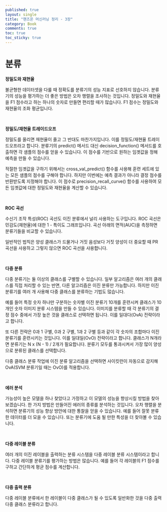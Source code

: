 ```yaml
---
published: true
layout: single
title: "핸즈온 머신러닝 정리 - 3장"
category: Book
comments: true
toc: true
toc_sticky: true
---
```


# 분류

**정밀도와 재현율**

불균형한 데이터셋을 다룰 때 정확도를 분류기의 성능 지표로 선호하지 않습니다. 분류기의 성능을 평가하는 더 좋은 방법은 오차 행렬을 조사하는 것입니다. 정밀도와 재현율을 F1 점수라고 하는 하나의 숫자로 만들면 편리할 때가 많습니다. F1 점수는 정밀도와 재현율의 조화 평균입니다.

<br/>

**정밀도/재현율 트레이드오프**

정밀도를 올리면 재현율이 줄고 그 반대도 마찬가지입니다. 이를 정밀도/재현율 트레이드오프라고 합니다. 분류기의 predict() 메서드 대신 decision_function() 메서드를 호출하면 각 샘플의 점수를 얻을 수 있습니다. 이 점수를 기반으로 원하는 임곗값을 정해 예측을 만들 수 있습니다.

적절한 임곗값을 구하기 위해서는 cross_val_predict() 함수를 사용해 훈련 세트에 있는 모든 샘플의 점수를 구해야 합니다. 하지만 이번에는 예측 결과가 아니라 결정 점수를 반환받도록 지정해야 합니다. 이 점수로 precision_recall_curve() 함수를 사용하여 모든 임곗값에 대한 정밀도와 재현율을 계산할 수 있습니다.

<br/>

**ROC 곡선**

수신기 조작 특성(ROC) 곡선도 이진 분류에서 널리 사용하는 도구입니다. ROC 곡선은 민감도(재현율)에 대한 1 - 특이도 그래프입니다. 곡선 아래의 면적(AUC)을 측정하면 분류기들을 비교할 수 있습니다.

일반적인 법칙은 양성 클래스가 드물거나 거짓 음성보다 거짓 양성이 더 중요할 때 PR 곡선을 사용하고 그렇지 않으면 ROC 곡선을 사용합니다.

<br/>

**다중 분류**

다중 분류기는 둘 이상의 클래스를 구별할 수 있습니다. 일부 알고리즘은 여러 개의 클래스를 직접 처리할 수 있는 반면, 다른 알고리즘은 이진 분류만 가능합니다. 하지만 이진 분류기를 여러 개 사용해 다중 클래스를 분류하는 기법도 많습니다. 

예를 들어 특정 숫자 하나만 구분하는 숫자별 이진 분류기 10개를 훈련시켜 클래스가 10개인 숫자 이미지 분류 시스템을 만들 수 있습니다. 이미지를 분류할 때 각 분류기의 결정 점수 중에서 가장 높은 것을 클래스로 선택하면 됩니다. 이를 일대다(OvA) 전략이라고 합니다.

또 다른 전략은 0과 1 구별, 0과 2 구별, 1과 2 구별 등과 같이 각 숫자의 조합마다 이진 분류기를 훈련시키는 것입니다. 이를 일대일(OvO) 전략이라고 합니다. 클래스가 N개라면 분류기는 N x (N - 1) / 2개가 필요합니다. 분류기 모두를 통과시켜서 가장 많이 양성으로 분류된 클래스를 선택합니다.

다중 클래스 분류 작업에 이진 분류 알고리즘을 선택하면 사이킷런이 자동으로 감지해 OvA(SVM 분류기일 때는 OvO)를 적용합니다.

<br/>

**에러 분석**

가능성이 높은 모델을 하나 찾았다고 가정하고 이 모델의 성능을 향상시킬 방법을 찾아보겠습니다. 한 가지 방법은 만들어진 에러의 종류를 분석하는 것입니다. 오차 행렬을 분석하면 분류기의 성능 향상 방안에 대한 통찰을 얻을 수 있습니다. 예를 들어 잘못 분류한 데이터를 더 모을 수 있습니다. 또는 분류기에 도움 될 만한 특성을 더 찾아볼 수 있습니다.

<br/>

**다중 레이블 분류**

여러 개의 이진 레이블을 출력하는 분류 시스템을 다중 레이블 분류 시스템이라고 합니다. 다중 레이블 분류기를 평가하는 방법은 많습니다. 예를 들어 각 레이블의 F1 점수를 구하고 간단하게 평균 점수를 계산합니다.

<br/>

**다중 출력 분류**

다중 레이블 분류에서 한 레이블이 다중 클래스가 될 수 있도록 일반화한 것을 다중 출력 다중 클래스 분류라고 합니다.
